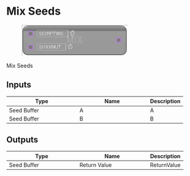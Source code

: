 # Mix Seeds

<div align="left" data-full-width="false">

<figure><img src="Mix_Seeds.png" alt=""><figcaption></figcaption></figure>

</div>

Mix Seeds

## Inputs

<table>
<thead><tr><th width="170">Type</th><th width="170">Name</th><th>Description</th></tr></thead>
<tbody>
<tr><td>Seed Buffer</td><td>A</td><td>A</td></tr>
<tr><td>Seed Buffer</td><td>B</td><td>B</td></tr>
</tbody>
</table>

## Outputs

<table>
<thead><tr><th width="170">Type</th><th width="170">Name</th><th>Description</th></tr></thead>
<tbody>
<tr><td>Seed Buffer</td><td>Return Value</td><td>ReturnValue</td></tr>
</tbody>
</table>